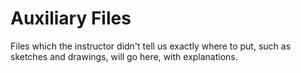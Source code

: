 # Auxiliary Files

Files which the instructor didn't tell us exactly where to put, such as sketches and drawings, will go here, with explanations.
